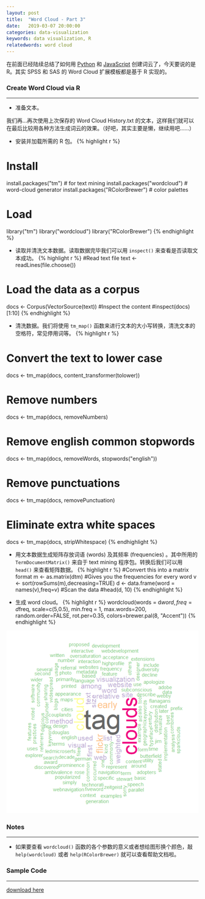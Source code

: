 ```yaml
---
layout: post
title:  "Word Cloud - Part 3"
date:   2019-03-07 20:00:00
categories: data-visualization
keywords: data visualization, R
relatedwords: word cloud
---
```


在前面已经陆续总结了如何用 [Python](https://wuyuki.github.io/data-visualization/2019/03/05/word-cloud-1.html) 和 [JavaScript](https://wuyuki.github.io/data-visualization/2019/03/06/word-cloud-2.html) 创建词云了，今天要说的是 R。其实 SPSS 和 SAS 的 Word Cloud 扩展模板都是基于 R 实现的。


### Create Word Cloud via R
<hr/>

* 准备文本。

我们再…再次使用上次保存的 Word Cloud History.txt 的文本，这样我们就可以在最后比较用各种方法生成词云的效果。（好吧，其实主要是懒，继续用吧……）

* 安装并加载所需的 R 包。
{% highlight r %} 
# Install
install.packages("tm")  # for text mining
install.packages("wordcloud") # word-cloud generator 
install.packages("RColorBrewer") # color palettes
# Load
library("tm")
library("wordcloud")
library("RColorBrewer")
{% endhighlight %}

* 读取并清洗文本数据。读取数据完毕我们可以用 `inspect()` 来查看是否读取文本成功。
{% highlight r %} 
#Read text file
text <- readLines(file.choose())
# Load the data as a corpus
docs <- Corpus(VectorSource(text))
#Inspect the content
#inspect(docs)[1:10]
{% endhighlight %}

* 清洗数据。我们将使用 `tm_map()` 函数来进行文本的大小写转换，清洗文本的空格符，常见停用词等。
{% highlight r %} 
# Convert the text to lower case
docs <- tm_map(docs, content_transformer(tolower))
# Remove numbers
docs <- tm_map(docs, removeNumbers)
# Remove english common stopwords
docs <- tm_map(docs, removeWords, stopwords("english"))
# Remove punctuations
docs <- tm_map(docs, removePunctuation)
# Eliminate extra white spaces
docs <- tm_map(docs, stripWhitespace)
{% endhighlight %}

* 用文本数据生成矩阵存放词语 (words) 及其频率 (frequencies) 。其中所用的 `TermDocumentMatrix()` 来自于 text mining 程序包。转换后我们可以用 `head()` 来查看矩阵数据。
{% highlight r %} 
#Convert this into a matrix format
m <- as.matrix(dtm)
#Gives you the frequencies for every word
v <- sort(rowSums(m),decreasing=TRUE)
d <- data.frame(word = names(v),freq=v)
#Scan the data
#head(d, 10)
{% endhighlight %}

* 生成 word cloud。
{% highlight r %} 
wordcloud(words = d$word, freq = d$freq, scale=c(5,0.5), min.freq = 1,
          max.words=200, random.order=FALSE, rot.per=0.35, 
          colors=brewer.pal(8, "Accent"))
{% endhighlight %}

![Word Cloud R](\assets\2019-03-07-word-cloud-3\WordCloudR.png)

### Notes
<hr/>

* 如果要查看 `wordcloud()` 函数的各个参数的意义或者想给图形换个颜色，敲 `help(wordcloud)` 或者 `help(RColorBrewer)` 就可以查看帮助文档啦。


### Sample Code
<hr/>

[download here](\assets\2019-03-07-word-cloud-3\WordCloudR.zip)

